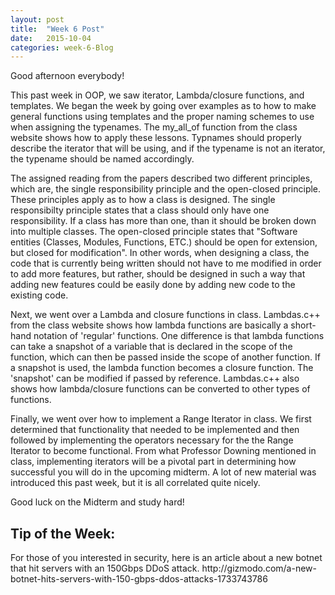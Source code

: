 ```yaml
---
layout: post
title:  "Week 6 Post"
date:   2015-10-04
categories: week-6-Blog
---
```

Good afternoon everybody!

  This past week in OOP, we saw iterator, Lambda/closure functions, and templates. We began the week by going over examples as
to how to make general functions using templates and the proper naming schemes to use when assigning the typenames. The my_all_of
function from the class website shows how to apply these lessons. Typnames should properly describe the iterator that will be using, and if the typename is not an iterator, the typename should be named accordingly.

  The assigned reading from the papers described two different principles, which are, the single responsibility principle and the
open-closed principle. These principles apply as to how a class is designed. The single responsibilty principle states that
a class should only have one responsibility. If a class has more than one, than it should be broken down into multiple classes. The open-closed principle states that "Software entities (Classes, Modules, Functions, ETC.) should be open for extension, but
closed for modification". In other words, when designing a class, the code that is currently being written should not have to
me modified in order to add more features, but rather, should be designed in such a way that adding new features could be easily
done by adding new code to the existing code.

  Next, we went over a Lambda and closure functions in class. Lambdas.c++ from the class website shows how lambda functions
are basically a short-hand notation of 'regular' functions. One difference is that lambda functions can take a snapshot
of a variable that is declared in the scope of the function, which can then be passed inside the scope of another function.
If a snapshot is used, the lambda function becomes a closure function. The 'snapshot' can be modified if passed by reference.
Lambdas.c++ also shows how lambda/closure functions can be converted to other types of functions.

  Finally, we went over how to implement a Range Iterator in class. We first determined that functionality that needed to
be implemented and then followed by implementing the operators necessary for the the Range Iterator to become functional.
From what Professor Downing mentioned in class, implementing iterators will be a pivotal part in determining how successful
you will do in the upcoming midterm. A lot of new material was introduced this past week, but it is all correlated quite nicely.

Good luck on the Midterm and study hard!


<h2>Tip of the Week: </h2>
For those of you interested in security, here is an article about a new botnet that hit servers with an 150Gbps DDoS attack.
http://gizmodo.com/a-new-botnet-hits-servers-with-150-gbps-ddos-attacks-1733743786